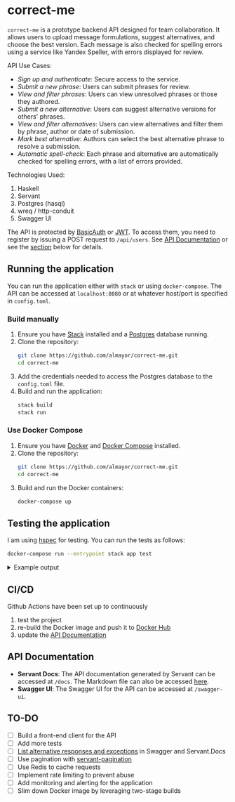# correct-me

`correct-me` is a prototype backend API designed for team collaboration. It allows users to upload message formulations, suggest alternatives, and choose the best version. Each message is also checked for spelling errors using a service like Yandex Speller, with errors displayed for review.

API Use Cases:

- *Sign up and authenticate*: Secure access to the service.
- *Submit a new phrase*: Users can submit phrases for review.
- *View and filter phrases*: Users can view unresolved phrases or those they authored.
- *Submit a new alternative*: Users can suggest alternative versions for others' phrases.
- *View and filter alternatives*: Users can view alternatives and filter them by phrase, author or date of submission.
- *Mark best alternative*: Authors can select the best alternative phrase to resolve a submission.
- *Automatic spell-check*: Each phrase and alternative are automatically checked for spelling errors, with a list of errors provided.

Technologies Used:

1. Haskell
2. Servant
3. Postgres (hasql)
4. wreq / http-conduit
5. Swagger UI

The API is protected by [BasicAuth](https://en.wikipedia.org/wiki/Basic_access_authentication) or [JWT](https://jwt.io/). To access them, you need to register by issuing a POST request to `/api/users`. See [API Documentation](docs/api_docs.md) or see the [section](#api-documentation) below for details.

## Running the application

You can run the application either with `stack` or using `docker-compose`. The API can be accessed at `localhost:8080` or at whatever host/port is specified in `config.toml`.

### Build manually

1. Ensure you have [Stack](https://docs.haskellstack.org/en/stable/README/) installed and a [Postgres](https://www.postgresql.org/download/) database running.
2. Clone the repository:
   ```sh
   git clone https://github.com/almayor/correct-me.git
   cd correct-me
   ```
3. Add the credentials needed to access the Postgres database to the `config.toml` file.
4. Build and run the application:
   ```sh
   stack build
   stack run
   ```

### Use Docker Compose

1. Ensure you have [Docker](https://docs.docker.com/get-docker/) and [Docker Compose](https://docs.docker.com/compose/install/) installed.
2. Clone the repository:
   ```sh
   git clone https://github.com/almayor/correct-me.git
   cd correct-me
   ```
3. Build and run the Docker containers:
   ```sh
   docker-compose up
   ```

## Testing the application

I am using [hspec](https://hackage.haskell.org/package/hspec) for testing. You can run the tests as follows:

```sh
docker-compose run --entrypoint stack app test
```

<details>
<summary>Example output</summary>
</br><img src="docs/tests_output.svg">
</details>

## CI/CD

Github Actions have been set up to continuously
1. test the project
2. re-build the Docker image and push it to [Docker Hub](https://hub.docker.com/r/almayor/correct-me)
3. update the [API Documentation](docs/api_docs.md)

## API Documentation

- **Servant Docs**: The API documentation generated by Servant can be accessed at `/docs`. The Markdown file can also be accessed [here](docs/api_docs.md).
- **Swagger UI**: The Swagger UI for the API can be accessed at `/swagger-ui`.

## TO-DO

- [ ] Build a front-end client for the API
- [ ] Add more tests
- [ ] [List alternative responses and exceptions](https://docs.servant.dev/en/stable/cookbook/uverb/UVerb.html) in Swagger and Servant.Docs
- [ ] Use pagination with [servant-pagination](https://hackage.haskell.org/package/servant-pagination)
- [ ] Use Redis to cache requests
- [ ] Implement rate limiting to prevent abuse
- [ ] Add monitoring and alerting for the application
- [ ] Slim down Docker image by leveraging two-stage builds
